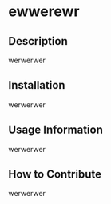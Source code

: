 
# ewwerewr

## Description
werwerwer

## Installation
werwerwer

## Usage Information
werwerwer

## How to Contribute 
werwerwer
